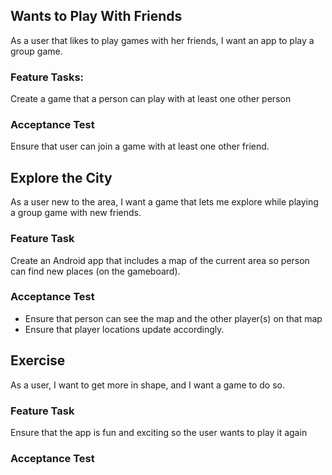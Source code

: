 ## Wants to Play With Friends
As a user that likes to play games with her friends, I want an app to play a group game.

### Feature Tasks:
Create a game that a person can play with at least one other person

### Acceptance Test
Ensure that user can join a game with at least one other friend.

## Explore the City
As a user new to the area, I want a game that lets me explore while playing a group game with new friends.

### Feature Task
Create an Android app that includes a map of the current area so person can find new places (on the gameboard).

### Acceptance Test
* Ensure that person can see the map and the other player(s) on that map
* Ensure that player locations update accordingly.

## Exercise
As a user, I want to get more in shape, and I want a game to do so. 

### Feature Task
Ensure that the app is fun and exciting so the user wants to play it again

### Acceptance Test
